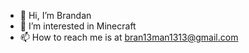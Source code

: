 - 👋 Hi, I’m Brandan
- 👀 I’m interested in Minecraft
- 📫 How to reach me is at bran13man1313@gmail.com


<!---
brandangus/brandangus is a ✨ special ✨ repository because its `README.md` (this file) appears on your GitHub profile.
You can click the Preview link to take a look at your changes.
--->



